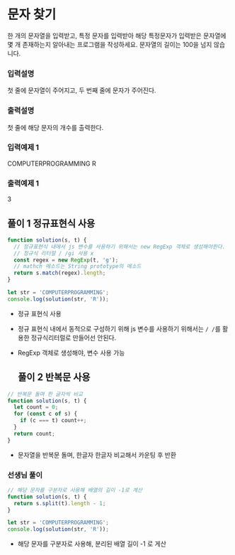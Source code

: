 # 문자 찾기

한 개의 문자열을 입력받고, 특정 문자를 입력받아 해당 특정문자가 입력받은 문자열에 몇 개
존재하는지 알아내는 프로그램을 작성하세요.
문자열의 길이는 100을 넘지 않습니다.

### 입력설명

첫 줄에 문자열이 주어지고, 두 번째 줄에 문자가 주어진다.

### 출력설명

첫 줄에 해당 문자의 개수를 출력한다.

### 입력예제 1

COMPUTERPROGRAMMING
R

### 출력예제 1

3

## 풀이 1 정규표현식 사용

```js
function solution(s, t) {
  // 정규표현식 내에서 js 변수를 사용하기 위해서는 new RegExp 객체로 생성해야한다.
  // 정규식 리터럴 / /gi 사용 x
  const regex = new RegExp(t, 'g');
  // mathch 메소드는 String prototype의 메소드
  return s.match(regex).length;
}

let str = 'COMPUTERPROGRAMMING';
console.log(solution(str, 'R'));
```

- 정규 표현식 사용
- 정규 표현식 내에서 동적으로 구성하기 위해 js 변수를 사용하기 위해서는 `/ /`를 활용한 정규식리터럴로 만들어선 안된다.
- RegExp 객체로 생성해야, 변수 사용 가능

  ## 풀이 2 반복문 사용

```js
// 반복문 돌며 한 글자씩 비교
function solution(s, t) {
  let count = 0;
  for (const c of s) {
    if (c === t) count++;
  }
  return count;
}
```

- 문자열을 반복문 돌며, 한글자 한글자 비교해서 카운팅 후 반환

### 선생님 풀이

```js
// 해당 문자를 구분자로 사용해 배열의 길이 -1로 계산
function solution(s, t) {
  return s.split(t).length - 1;
}

let str = 'COMPUTERPROGRAMMING';
console.log(solution(str, 'R'));
```

- 해당 문자를 구분자로 사용해, 분리된 배열 길이 -1 로 게산
